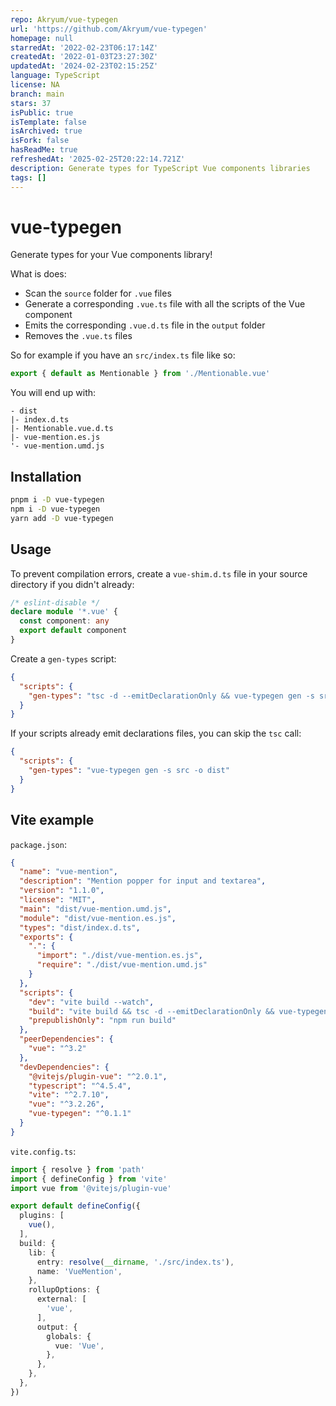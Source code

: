 ```yaml
---
repo: Akryum/vue-typegen
url: 'https://github.com/Akryum/vue-typegen'
homepage: null
starredAt: '2022-02-23T06:17:14Z'
createdAt: '2022-01-03T23:27:30Z'
updatedAt: '2024-02-23T02:15:25Z'
language: TypeScript
license: NA
branch: main
stars: 37
isPublic: true
isTemplate: false
isArchived: true
isFork: false
hasReadMe: true
refreshedAt: '2025-02-25T20:22:14.721Z'
description: Generate types for TypeScript Vue components libraries
tags: []
---
```


# vue-typegen

Generate types for your Vue components library!

What is does:

- Scan the `source` folder for `.vue` files
- Generate a corresponding `.vue.ts` file with all the scripts of the Vue component
- Emits the corresponding `.vue.d.ts` file in the `output` folder
- Removes the `.vue.ts` files

So for example if you have an `src/index.ts` file like so:

```ts
export { default as Mentionable } from './Mentionable.vue'
```

You will end up with:

```
- dist
|- index.d.ts
|- Mentionable.vue.d.ts
|- vue-mention.es.js
'- vue-mention.umd.js
```

## Installation

```bash
pnpm i -D vue-typegen
npm i -D vue-typegen
yarn add -D vue-typegen
```

## Usage

To prevent compilation errors, create a `vue-shim.d.ts` file in your source directory if you didn't already:

```ts
/* eslint-disable */
declare module '*.vue' {
  const component: any
  export default component
}
```

Create a `gen-types` script:

```json
{
  "scripts": {
    "gen-types": "tsc -d --emitDeclarationOnly && vue-typegen gen -s src -o dist"
  }
}
```

If your scripts already emit declarations files, you can skip the `tsc` call:

```json
{
  "scripts": {
    "gen-types": "vue-typegen gen -s src -o dist"
  }
}
```

## Vite example

`package.json`:

```json
{
  "name": "vue-mention",
  "description": "Mention popper for input and textarea",
  "version": "1.1.0",
  "license": "MIT",
  "main": "dist/vue-mention.umd.js",
  "module": "dist/vue-mention.es.js",
  "types": "dist/index.d.ts",
  "exports": {
    ".": {
      "import": "./dist/vue-mention.es.js",
      "require": "./dist/vue-mention.umd.js"
    }
  },
  "scripts": {
    "dev": "vite build --watch",
    "build": "vite build && tsc -d --emitDeclarationOnly && vue-typegen gen -s src -o dist",
    "prepublishOnly": "npm run build"
  },
  "peerDependencies": {
    "vue": "^3.2"
  },
  "devDependencies": {
    "@vitejs/plugin-vue": "^2.0.1",
    "typescript": "^4.5.4",
    "vite": "^2.7.10",
    "vue": "^3.2.26",
    "vue-typegen": "^0.1.1"
  }
}
```

`vite.config.ts`:

```ts
import { resolve } from 'path'
import { defineConfig } from 'vite'
import vue from '@vitejs/plugin-vue'

export default defineConfig({
  plugins: [
    vue(),
  ],
  build: {
    lib: {
      entry: resolve(__dirname, './src/index.ts'),
      name: 'VueMention',
    },
    rollupOptions: {
      external: [
        'vue',
      ],
      output: {
        globals: {
          vue: 'Vue',
        },
      },
    },
  },
})
```
